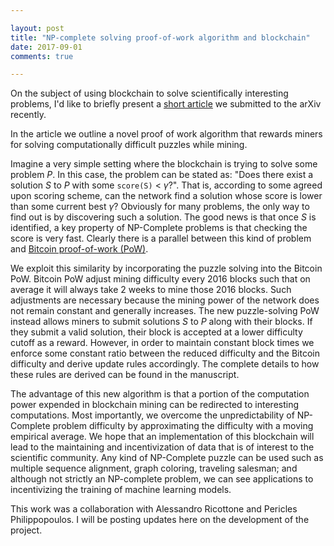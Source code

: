 ```yaml
---

layout: post
title: "NP-complete solving proof-of-work algorithm and blockchain"
date: 2017-09-01
comments: true

---
```



On the subject of using blockchain to solve scientifically interesting problems, I'd like to briefly present a [short article](https://arxiv.org/abs/1708.09419) we submitted to the arXiv recently.

In the article we outline a novel proof of work algorithm that rewards miners for solving computationally difficult puzzles while mining. 

Imagine a very simple setting where the blockchain is trying to solve some problem $P$. In this case, the problem can be stated as: "Does there exist a solution $S$ to $P$ with some `score(S)` < $\gamma$?". That is, according to some agreed upon scoring scheme, can the network find a solution whose score is lower than some current best $\gamma$? Obviously for many problems, the only way to find out is by discovering such a solution. The good news is that once $S$ is identified, a key property of NP-Complete problems is that checking the score is very fast. Clearly there is a parallel between this kind of problem and [Bitcoin proof-of-work (PoW)](https://en.bitcoin.it/wiki/Proof_of_work).

We exploit this similarity by incorporating the puzzle solving into the Bitcoin PoW. Bitcoin PoW adjust mining difficulty every 2016 blocks such that on average it will always take 2 weeks to mine those 2016 blocks. Such adjustments are necessary because the mining power of the network does not remain constant and generally increases. The new puzzle-solving PoW instead allows miners to submit solutions $S$ to $P$ along with their blocks. If they submit a valid solution, their block is accepted at a lower difficulty cutoff as a reward. However, in order to maintain constant block times we enforce some constant ratio between the reduced difficulty and the Bitcoin difficulty and derive update rules accordingly. The complete details to how these rules are derived can be found in the manuscript.

The advantage of this new algorithm is that a portion of the computation power expended in blockchain mining can be redirected to interesting computations. Most importantly, we overcome the unpredictability of NP-Complete problem difficulty by approximating the difficulty with a moving empirical average. We hope that an implementation of this blockchain will lead to the maintaining and incentivization of data that is of interest to the scientific community. Any kind of NP-Complete puzzle can be used such as multiple sequence alignment, graph coloring, traveling salesman; and although not strictly an NP-complete problem, we can see applications to incentivizing the training of machine learning models.


This work was a collaboration with Alessandro Ricottone and Pericles Philippopoulos. I will be posting updates here on the development of the project.
